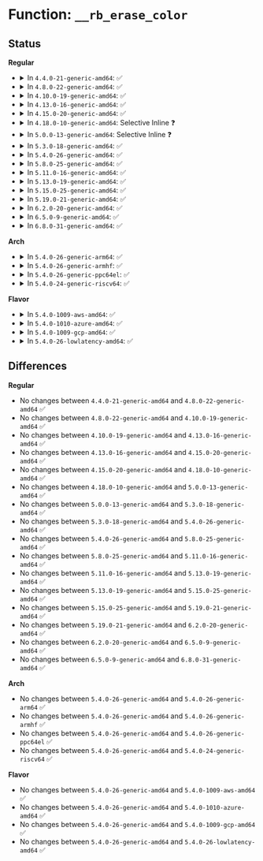 # Function: <code>__rb_erase_color</code>

## Status
<b>Regular</b>
<ul>
<li>
<details>
<summary>In <code>4.4.0-21-generic-amd64</code>: ✅</summary>

```c
void __rb_erase_color(struct rb_node * parent, struct rb_root * root, void (*)(struct rb_node *, struct rb_node *) augment_rotate)
```

```json
{
  "name": "__rb_erase_color",
  "collision_type": "Unique Global",
  "inline_type": "No",
  "funcs": [
    {
      "addr": 18446744071582970992,
      "name": "__rb_erase_color",
      "external": true,
      "loc": "lib/rbtree.c:396",
      "file": "lib/rbtree.c",
      "inline": "seen, unknown",
      "caller_inline": [],
      "caller_func": [
        "arch/x86/mm/pat_rbtree.c:rbt_memtype_erase",
        "mm/interval_tree.c:vma_interval_tree_remove",
        "mm/interval_tree.c:anon_vma_interval_tree_remove",
        "mm/mmap.c:vma_rb_erase",
        "lib/interval_tree.c:interval_tree_remove"
      ]
    }
  ],
  "symbols": [
    {
      "addr": 18446744071582970992,
      "name": "__rb_erase_color",
      "section": ".text",
      "bind": "STB_GLOBAL",
      "size": 603
    }
  ]
}
```
</details>
</li>
<li>
<details>
<summary>In <code>4.8.0-22-generic-amd64</code>: ✅</summary>

```c
void __rb_erase_color(struct rb_node * parent, struct rb_root * root, void (*)(struct rb_node *, struct rb_node *) augment_rotate)
```

```json
{
  "name": "__rb_erase_color",
  "collision_type": "Unique Global",
  "inline_type": "No",
  "funcs": [
    {
      "addr": 18446744071583259968,
      "name": "__rb_erase_color",
      "external": true,
      "loc": "lib/rbtree.c:396",
      "file": "lib/rbtree.c",
      "inline": "seen, unknown",
      "caller_inline": [],
      "caller_func": [
        "arch/x86/mm/pat_rbtree.c:rbt_memtype_erase",
        "arch/x86/mm/pat_rbtree.c:rbt_memtype_erase",
        "mm/interval_tree.c:anon_vma_interval_tree_remove",
        "mm/interval_tree.c:vma_interval_tree_remove",
        "mm/mmap.c:vma_rb_erase",
        "lib/interval_tree.c:interval_tree_remove"
      ]
    }
  ],
  "symbols": [
    {
      "addr": 18446744071583259968,
      "name": "__rb_erase_color",
      "section": ".text",
      "bind": "STB_GLOBAL",
      "size": 603
    }
  ]
}
```
</details>
</li>
<li>
<details>
<summary>In <code>4.10.0-19-generic-amd64</code>: ✅</summary>

```c
void __rb_erase_color(struct rb_node * parent, struct rb_root * root, void (*)(struct rb_node *, struct rb_node *) augment_rotate)
```

```json
{
  "name": "__rb_erase_color",
  "collision_type": "Unique Global",
  "inline_type": "No",
  "funcs": [
    {
      "addr": 18446744071583378736,
      "name": "__rb_erase_color",
      "external": true,
      "loc": "lib/rbtree.c:411",
      "file": "lib/rbtree.c",
      "inline": "seen, unknown",
      "caller_inline": [],
      "caller_func": [
        "arch/x86/mm/pat_rbtree.c:rbt_memtype_erase",
        "arch/x86/mm/pat_rbtree.c:rbt_memtype_erase",
        "mm/interval_tree.c:anon_vma_interval_tree_remove",
        "mm/interval_tree.c:vma_interval_tree_remove",
        "mm/mmap.c:__vma_rb_erase",
        "lib/interval_tree.c:interval_tree_remove"
      ]
    }
  ],
  "symbols": [
    {
      "addr": 18446744071583378736,
      "name": "__rb_erase_color",
      "section": ".text",
      "bind": "STB_GLOBAL",
      "size": 603
    }
  ]
}
```
</details>
</li>
<li>
<details>
<summary>In <code>4.13.0-16-generic-amd64</code>: ✅</summary>

```c
void __rb_erase_color(struct rb_node * parent, struct rb_root * root, void (*)(struct rb_node *, struct rb_node *) augment_rotate)
```

```json
{
  "name": "__rb_erase_color",
  "collision_type": "Unique Global",
  "inline_type": "No",
  "funcs": [
    {
      "addr": 18446744071588228928,
      "name": "__rb_erase_color",
      "external": true,
      "loc": "lib/rbtree.c:411",
      "file": "lib/rbtree.c",
      "inline": "seen, unknown",
      "caller_inline": [],
      "caller_func": [
        "arch/x86/mm/pat_rbtree.c:rbt_memtype_erase",
        "arch/x86/mm/pat_rbtree.c:rbt_memtype_erase",
        "mm/interval_tree.c:anon_vma_interval_tree_remove",
        "mm/interval_tree.c:vma_interval_tree_remove",
        "mm/mmap.c:__vma_rb_erase",
        "lib/interval_tree.c:interval_tree_remove"
      ]
    }
  ],
  "symbols": [
    {
      "addr": 18446744071588228928,
      "name": "__rb_erase_color",
      "section": ".text",
      "bind": "STB_GLOBAL",
      "size": 618
    }
  ]
}
```
</details>
</li>
<li>
<details>
<summary>In <code>4.15.0-20-generic-amd64</code>: ✅</summary>

```c
void __rb_erase_color(struct rb_node * parent, struct rb_root * root, void (*)(struct rb_node *, struct rb_node *) augment_rotate)
```

```json
{
  "name": "__rb_erase_color",
  "collision_type": "Unique Global",
  "inline_type": "No",
  "funcs": [
    {
      "addr": 18446744071588778912,
      "name": "__rb_erase_color",
      "external": true,
      "loc": "lib/rbtree.c:426",
      "file": "lib/rbtree.c",
      "inline": "seen, unknown",
      "caller_inline": [],
      "caller_func": [
        "arch/x86/mm/pat_rbtree.c:rbt_memtype_erase",
        "arch/x86/mm/pat_rbtree.c:rbt_memtype_erase",
        "mm/interval_tree.c:anon_vma_interval_tree_remove",
        "mm/interval_tree.c:vma_interval_tree_remove",
        "mm/mmap.c:__vma_rb_erase",
        "lib/interval_tree.c:interval_tree_remove"
      ]
    }
  ],
  "symbols": [
    {
      "addr": 18446744071588778912,
      "name": "__rb_erase_color",
      "section": ".text",
      "bind": "STB_GLOBAL",
      "size": 628
    }
  ]
}
```
</details>
</li>
<li>
<details>
<summary>In <code>4.18.0-10-generic-amd64</code>: Selective Inline ❓</summary>

```c
void __rb_erase_color(struct rb_node * parent, struct rb_root * root, void (*)(struct rb_node *, struct rb_node *) augment_rotate)
```

```json
{
  "name": "__rb_erase_color",
  "collision_type": "Unique Global",
  "inline_type": "Selective",
  "funcs": [
    {
      "addr": 18446744071589159936,
      "name": "__rb_erase_color",
      "external": true,
      "loc": "lib/rbtree.c:426",
      "file": "lib/rbtree.c",
      "inline": "not declared, inlined",
      "caller_inline": [],
      "caller_func": [
        "arch/x86/mm/pat_rbtree.c:rbt_memtype_erase",
        "arch/x86/mm/pat_rbtree.c:rbt_memtype_erase",
        "mm/interval_tree.c:anon_vma_interval_tree_remove",
        "mm/interval_tree.c:vma_interval_tree_remove",
        "mm/mmap.c:__vma_rb_erase",
        "lib/interval_tree.c:interval_tree_remove"
      ]
    }
  ],
  "symbols": [
    {
      "addr": 18446744071589159936,
      "name": "__rb_erase_color",
      "section": ".text",
      "bind": "STB_GLOBAL",
      "size": 625
    }
  ]
}
```
</details>
</li>
<li>
<details>
<summary>In <code>5.0.0-13-generic-amd64</code>: Selective Inline ❓</summary>

```c
void __rb_erase_color(struct rb_node * parent, struct rb_root * root, void (*)(struct rb_node *, struct rb_node *) augment_rotate)
```

```json
{
  "name": "__rb_erase_color",
  "collision_type": "Unique Global",
  "inline_type": "Selective",
  "funcs": [
    {
      "addr": 18446744071589389872,
      "name": "__rb_erase_color",
      "external": true,
      "loc": "lib/rbtree.c:426",
      "file": "lib/rbtree.c",
      "inline": "not declared, inlined",
      "caller_inline": [],
      "caller_func": [
        "arch/x86/mm/pat_rbtree.c:rbt_memtype_erase",
        "arch/x86/mm/pat_rbtree.c:rbt_memtype_erase",
        "mm/interval_tree.c:anon_vma_interval_tree_remove",
        "mm/interval_tree.c:vma_interval_tree_remove",
        "mm/mmap.c:__vma_rb_erase",
        "lib/interval_tree.c:interval_tree_remove"
      ]
    }
  ],
  "symbols": [
    {
      "addr": 18446744071589389872,
      "name": "__rb_erase_color",
      "section": ".text",
      "bind": "STB_GLOBAL",
      "size": 625
    }
  ]
}
```
</details>
</li>
<li>
<details>
<summary>In <code>5.3.0-18-generic-amd64</code>: ✅</summary>

```c
void __rb_erase_color(struct rb_node * parent, struct rb_root * root, void (*)(struct rb_node *, struct rb_node *) augment_rotate)
```

```json
{
  "name": "__rb_erase_color",
  "collision_type": "Unique Global",
  "inline_type": "No",
  "funcs": [
    {
      "addr": 18446744071589844528,
      "name": "__rb_erase_color",
      "external": true,
      "loc": "lib/rbtree.c:410",
      "file": "lib/rbtree.c",
      "inline": "seen, unknown",
      "caller_inline": [],
      "caller_func": [
        "arch/x86/mm/pat_rbtree.c:rbt_memtype_erase",
        "arch/x86/mm/pat_rbtree.c:rbt_memtype_erase",
        "mm/interval_tree.c:anon_vma_interval_tree_remove",
        "mm/interval_tree.c:vma_interval_tree_remove",
        "mm/mmap.c:__vma_rb_erase",
        "mm/vmalloc.c:pcpu_get_vm_areas",
        "mm/vmalloc.c:__free_vmap_area",
        "mm/vmalloc.c:alloc_vmap_area",
        "lib/interval_tree.c:interval_tree_remove"
      ]
    }
  ],
  "symbols": [
    {
      "addr": 18446744071589844528,
      "name": "__rb_erase_color",
      "section": ".text",
      "bind": "STB_GLOBAL",
      "size": 629
    }
  ]
}
```
</details>
</li>
<li>
<details>
<summary>In <code>5.4.0-26-generic-amd64</code>: ✅</summary>

```c
void __rb_erase_color(struct rb_node * parent, struct rb_root * root, void (*)(struct rb_node *, struct rb_node *) augment_rotate)
```

```json
{
  "name": "__rb_erase_color",
  "collision_type": "Unique Global",
  "inline_type": "No",
  "funcs": [
    {
      "addr": 18446744071590070624,
      "name": "__rb_erase_color",
      "external": true,
      "loc": "lib/rbtree.c:410",
      "file": "lib/rbtree.c",
      "inline": "seen, unknown",
      "caller_inline": [],
      "caller_func": [
        "arch/x86/mm/pat_rbtree.c:rbt_memtype_erase",
        "arch/x86/mm/pat_rbtree.c:rbt_memtype_erase",
        "mm/interval_tree.c:anon_vma_interval_tree_remove",
        "mm/interval_tree.c:vma_interval_tree_remove",
        "mm/mmap.c:__vma_rb_erase",
        "mm/vmalloc.c:pcpu_get_vm_areas",
        "mm/vmalloc.c:__purge_vmap_area_lazy",
        "mm/vmalloc.c:__free_vmap_area",
        "mm/vmalloc.c:alloc_vmap_area",
        "lib/interval_tree.c:interval_tree_remove"
      ]
    }
  ],
  "symbols": [
    {
      "addr": 18446744071590070624,
      "name": "__rb_erase_color",
      "section": ".text",
      "bind": "STB_GLOBAL",
      "size": 629
    }
  ]
}
```
</details>
</li>
<li>
<details>
<summary>In <code>5.8.0-25-generic-amd64</code>: ✅</summary>

```c
void __rb_erase_color(struct rb_node * parent, struct rb_root * root, void (*)(struct rb_node *, struct rb_node *) augment_rotate)
```

```json
{
  "name": "__rb_erase_color",
  "collision_type": "Unique Global",
  "inline_type": "No",
  "funcs": [
    {
      "addr": 18446744071585067712,
      "name": "__rb_erase_color",
      "external": true,
      "loc": "lib/rbtree.c:410",
      "file": "lib/rbtree.c",
      "inline": "seen, unknown",
      "caller_inline": [],
      "caller_func": [
        "mm/interval_tree.c:__anon_vma_interval_tree_remove",
        "mm/interval_tree.c:vma_interval_tree_remove",
        "mm/mmap.c:__vma_rb_erase",
        "mm/vmalloc.c:pcpu_get_vm_areas",
        "mm/vmalloc.c:pcpu_get_vm_areas",
        "mm/vmalloc.c:__purge_vmap_area_lazy",
        "mm/vmalloc.c:alloc_vmap_area",
        "mm/vmalloc.c:free_vmap_area",
        "lib/interval_tree.c:interval_tree_remove"
      ]
    }
  ],
  "symbols": [
    {
      "addr": 18446744071585067712,
      "name": "__rb_erase_color",
      "section": ".text",
      "bind": "STB_GLOBAL",
      "size": 574
    }
  ]
}
```
</details>
</li>
<li>
<details>
<summary>In <code>5.11.0-16-generic-amd64</code>: ✅</summary>

```c
void __rb_erase_color(struct rb_node * parent, struct rb_root * root, void (*)(struct rb_node *, struct rb_node *) augment_rotate)
```

```json
{
  "name": "__rb_erase_color",
  "collision_type": "Unique Global",
  "inline_type": "No",
  "funcs": [
    {
      "addr": 18446744071585217008,
      "name": "__rb_erase_color",
      "external": true,
      "loc": "lib/rbtree.c:410",
      "file": "lib/rbtree.c",
      "inline": "seen, unknown",
      "caller_inline": [],
      "caller_func": [
        "mm/interval_tree.c:__anon_vma_interval_tree_remove",
        "mm/interval_tree.c:vma_interval_tree_remove",
        "mm/mmap.c:__vma_rb_erase",
        "mm/vmalloc.c:pcpu_get_vm_areas",
        "mm/vmalloc.c:pcpu_get_vm_areas",
        "mm/vmalloc.c:__purge_vmap_area_lazy",
        "mm/vmalloc.c:alloc_vmap_area",
        "mm/vmalloc.c:free_vmap_area",
        "lib/interval_tree.c:interval_tree_remove"
      ]
    }
  ],
  "symbols": [
    {
      "addr": 18446744071585217008,
      "name": "__rb_erase_color",
      "section": ".text",
      "bind": "STB_GLOBAL",
      "size": 576
    }
  ]
}
```
</details>
</li>
<li>
<details>
<summary>In <code>5.13.0-19-generic-amd64</code>: ✅</summary>

```c
void __rb_erase_color(struct rb_node * parent, struct rb_root * root, void (*)(struct rb_node *, struct rb_node *) augment_rotate)
```

```json
{
  "name": "__rb_erase_color",
  "collision_type": "Unique Global",
  "inline_type": "No",
  "funcs": [
    {
      "addr": 18446744071585099856,
      "name": "__rb_erase_color",
      "external": true,
      "loc": "lib/rbtree.c:410",
      "file": "lib/rbtree.c",
      "inline": "seen, unknown",
      "caller_inline": [],
      "caller_func": [
        "mm/interval_tree.c:__anon_vma_interval_tree_remove",
        "mm/interval_tree.c:vma_interval_tree_remove",
        "mm/mmap.c:__vma_rb_erase",
        "mm/vmalloc.c:pcpu_get_vm_areas",
        "mm/vmalloc.c:pcpu_get_vm_areas",
        "mm/vmalloc.c:__purge_vmap_area_lazy",
        "mm/vmalloc.c:alloc_vmap_area",
        "mm/vmalloc.c:free_vmap_area",
        "lib/interval_tree.c:interval_tree_remove"
      ]
    }
  ],
  "symbols": [
    {
      "addr": 18446744071585099856,
      "name": "__rb_erase_color",
      "section": ".text",
      "bind": "STB_GLOBAL",
      "size": 576
    }
  ]
}
```
</details>
</li>
<li>
<details>
<summary>In <code>5.15.0-25-generic-amd64</code>: ✅</summary>

```c
void __rb_erase_color(struct rb_node * parent, struct rb_root * root, void (*)(struct rb_node *, struct rb_node *) augment_rotate)
```

```json
{
  "name": "__rb_erase_color",
  "collision_type": "Unique Global",
  "inline_type": "No",
  "funcs": [
    {
      "addr": 18446744071585548256,
      "name": "__rb_erase_color",
      "external": true,
      "loc": "lib/rbtree.c:410",
      "file": "lib/rbtree.c",
      "inline": "seen, unknown",
      "caller_inline": [],
      "caller_func": [
        "mm/interval_tree.c:__anon_vma_interval_tree_remove",
        "mm/interval_tree.c:vma_interval_tree_remove",
        "mm/mmap.c:__vma_rb_erase",
        "mm/vmalloc.c:pcpu_get_vm_areas",
        "mm/vmalloc.c:pcpu_get_vm_areas",
        "mm/vmalloc.c:__purge_vmap_area_lazy",
        "mm/vmalloc.c:alloc_vmap_area",
        "mm/vmalloc.c:free_vmap_area",
        "lib/interval_tree.c:interval_tree_remove"
      ]
    }
  ],
  "symbols": [
    {
      "addr": 18446744071585548256,
      "name": "__rb_erase_color",
      "section": ".text",
      "bind": "STB_GLOBAL",
      "size": 576
    }
  ]
}
```
</details>
</li>
<li>
<details>
<summary>In <code>5.19.0-21-generic-amd64</code>: ✅</summary>

```c
void __rb_erase_color(struct rb_node * parent, struct rb_root * root, void (*)(struct rb_node *, struct rb_node *) augment_rotate)
```

```json
{
  "name": "__rb_erase_color",
  "collision_type": "Unique Global",
  "inline_type": "No",
  "funcs": [
    {
      "addr": 18446744071586704160,
      "name": "__rb_erase_color",
      "external": true,
      "loc": "lib/rbtree.c:410",
      "file": "lib/rbtree.c",
      "inline": "seen, unknown",
      "caller_inline": [],
      "caller_func": [
        "mm/interval_tree.c:__anon_vma_interval_tree_remove",
        "mm/interval_tree.c:vma_interval_tree_remove",
        "mm/mmap.c:__vma_rb_erase",
        "mm/vmalloc.c:pcpu_get_vm_areas",
        "mm/vmalloc.c:pcpu_get_vm_areas",
        "mm/vmalloc.c:__purge_vmap_area_lazy",
        "mm/vmalloc.c:alloc_vmap_area",
        "mm/vmalloc.c:free_vmap_area",
        "lib/interval_tree.c:interval_tree_remove"
      ]
    }
  ],
  "symbols": [
    {
      "addr": 18446744071586704160,
      "name": "__rb_erase_color",
      "section": ".text",
      "bind": "STB_GLOBAL",
      "size": 612
    }
  ]
}
```
</details>
</li>
<li>
<details>
<summary>In <code>6.2.0-20-generic-amd64</code>: ✅</summary>

```c
void __rb_erase_color(struct rb_node * parent, struct rb_root * root, void (*)(struct rb_node *, struct rb_node *) augment_rotate)
```

```json
{
  "name": "__rb_erase_color",
  "collision_type": "Unique Global",
  "inline_type": "No",
  "funcs": [
    {
      "addr": 18446744071595866032,
      "name": "__rb_erase_color",
      "external": true,
      "loc": "lib/rbtree.c:410",
      "file": "lib/rbtree.c",
      "inline": "seen, unknown",
      "caller_inline": [],
      "caller_func": [
        "mm/interval_tree.c:__anon_vma_interval_tree_remove",
        "mm/interval_tree.c:vma_interval_tree_remove",
        "mm/vmalloc.c:pcpu_get_vm_areas",
        "mm/vmalloc.c:pcpu_get_vm_areas",
        "mm/vmalloc.c:__purge_vmap_area_lazy",
        "mm/vmalloc.c:alloc_vmap_area",
        "mm/vmalloc.c:free_vmap_area",
        "lib/interval_tree.c:interval_tree_remove"
      ]
    }
  ],
  "symbols": [
    {
      "addr": 18446744071595866032,
      "name": "__rb_erase_color",
      "section": ".text",
      "bind": "STB_GLOBAL",
      "size": 612
    }
  ]
}
```
</details>
</li>
<li>
<details>
<summary>In <code>6.5.0-9-generic-amd64</code>: ✅</summary>

```c
void __rb_erase_color(struct rb_node * parent, struct rb_root * root, void (*)(struct rb_node *, struct rb_node *) augment_rotate)
```

```json
{
  "name": "__rb_erase_color",
  "collision_type": "Unique Global",
  "inline_type": "No",
  "funcs": [
    {
      "addr": 18446744071596383376,
      "name": "__rb_erase_color",
      "external": true,
      "loc": "lib/rbtree.c:410",
      "file": "lib/rbtree.c",
      "inline": "seen, unknown",
      "caller_inline": [],
      "caller_func": [
        "mm/interval_tree.c:__anon_vma_interval_tree_remove",
        "mm/interval_tree.c:vma_interval_tree_remove",
        "mm/vmalloc.c:pcpu_get_vm_areas",
        "mm/vmalloc.c:pcpu_get_vm_areas",
        "mm/vmalloc.c:__purge_vmap_area_lazy",
        "mm/vmalloc.c:alloc_vmap_area",
        "mm/vmalloc.c:free_vmap_area",
        "lib/interval_tree.c:interval_tree_remove"
      ]
    }
  ],
  "symbols": [
    {
      "addr": 18446744071596383376,
      "name": "__rb_erase_color",
      "section": ".text",
      "bind": "STB_GLOBAL",
      "size": 617
    }
  ]
}
```
</details>
</li>
<li>
<details>
<summary>In <code>6.8.0-31-generic-amd64</code>: ✅</summary>

```c
void __rb_erase_color(struct rb_node * parent, struct rb_root * root, void (*)(struct rb_node *, struct rb_node *) augment_rotate)
```

```json
{
  "name": "__rb_erase_color",
  "collision_type": "Unique Global",
  "inline_type": "No",
  "funcs": [
    {
      "addr": 18446744071597278624,
      "name": "__rb_erase_color",
      "external": true,
      "loc": "lib/rbtree.c:410",
      "file": "lib/rbtree.c",
      "inline": "seen, unknown",
      "caller_inline": [],
      "caller_func": [
        "kernel/sched/fair.c:__dequeue_entity",
        "mm/interval_tree.c:__anon_vma_interval_tree_remove",
        "mm/interval_tree.c:vma_interval_tree_remove",
        "mm/vmalloc.c:pcpu_get_vm_areas",
        "mm/vmalloc.c:pcpu_get_vm_areas",
        "mm/vmalloc.c:__purge_vmap_area_lazy",
        "mm/vmalloc.c:alloc_vmap_area",
        "mm/vmalloc.c:free_vmap_area",
        "lib/interval_tree.c:interval_tree_remove",
        "drivers/gpu/drm/drm_mm.c:rm_hole",
        "drivers/gpu/drm/drm_mm.c:drm_mm_interval_tree_remove"
      ]
    }
  ],
  "symbols": [
    {
      "addr": 18446744071597278624,
      "name": "__rb_erase_color",
      "section": ".text",
      "bind": "STB_GLOBAL",
      "size": 617
    }
  ]
}
```
</details>
</li>
</ul>
<b>Arch</b>
<ul>
<li>
<details>
<summary>In <code>5.4.0-26-generic-arm64</code>: ✅</summary>

```c
void __rb_erase_color(struct rb_node * parent, struct rb_root * root, void (*)(struct rb_node *, struct rb_node *) augment_rotate)
```

```json
{
  "name": "__rb_erase_color",
  "collision_type": "Unique Global",
  "inline_type": "No",
  "funcs": [
    {
      "addr": 18446603336503848640,
      "name": "__rb_erase_color",
      "external": true,
      "loc": "lib/rbtree.c:410",
      "file": "lib/rbtree.c",
      "inline": "seen, unknown",
      "caller_inline": [],
      "caller_func": [
        "mm/interval_tree.c:anon_vma_interval_tree_remove",
        "mm/interval_tree.c:vma_interval_tree_remove",
        "mm/mmap.c:__vma_rb_erase",
        "mm/vmalloc.c:pcpu_get_vm_areas",
        "mm/vmalloc.c:__purge_vmap_area_lazy",
        "mm/vmalloc.c:__free_vmap_area",
        "mm/vmalloc.c:alloc_vmap_area",
        "lib/interval_tree.c:interval_tree_remove"
      ]
    }
  ],
  "symbols": [
    {
      "addr": 18446603336503848640,
      "name": "__rb_erase_color",
      "section": ".text",
      "bind": "STB_GLOBAL",
      "size": 648
    }
  ]
}
```
</details>
</li>
<li>
<details>
<summary>In <code>5.4.0-26-generic-armhf</code>: ✅</summary>

```c
void __rb_erase_color(struct rb_node * parent, struct rb_root * root, void (*)(struct rb_node *, struct rb_node *) augment_rotate)
```

```json
{
  "name": "__rb_erase_color",
  "collision_type": "Unique Global",
  "inline_type": "No",
  "funcs": [
    {
      "addr": 3236468300,
      "name": "__rb_erase_color",
      "external": true,
      "loc": "lib/rbtree.c:410",
      "file": "lib/rbtree.c",
      "inline": "seen, unknown",
      "caller_inline": [],
      "caller_func": [
        "mm/interval_tree.c:anon_vma_interval_tree_remove",
        "mm/interval_tree.c:vma_interval_tree_remove",
        "mm/mmap.c:__vma_rb_erase",
        "mm/vmalloc.c:pcpu_get_vm_areas",
        "mm/vmalloc.c:__purge_vmap_area_lazy",
        "mm/vmalloc.c:__free_vmap_area",
        "lib/interval_tree.c:interval_tree_remove"
      ]
    }
  ],
  "symbols": [
    {
      "addr": 3236468300,
      "name": "__rb_erase_color",
      "section": ".text",
      "bind": "STB_GLOBAL",
      "size": 636
    }
  ]
}
```
</details>
</li>
<li>
<details>
<summary>In <code>5.4.0-26-generic-ppc64el</code>: ✅</summary>

```c
void __rb_erase_color(struct rb_node * parent, struct rb_root * root, void (*)(struct rb_node *, struct rb_node *) augment_rotate)
```

```json
{
  "name": "__rb_erase_color",
  "collision_type": "Unique Global",
  "inline_type": "No",
  "funcs": [
    {
      "addr": 13835058055297703152,
      "name": "__rb_erase_color",
      "external": true,
      "loc": "lib/rbtree.c:410",
      "file": "lib/rbtree.c",
      "inline": "seen, unknown",
      "caller_inline": [],
      "caller_func": [
        "mm/interval_tree.c:anon_vma_interval_tree_remove",
        "mm/interval_tree.c:vma_interval_tree_remove",
        "mm/mmap.c:__vma_rb_erase",
        "mm/vmalloc.c:pcpu_get_vm_areas",
        "mm/vmalloc.c:__purge_vmap_area_lazy",
        "mm/vmalloc.c:__free_vmap_area",
        "mm/vmalloc.c:alloc_vmap_area",
        "lib/interval_tree.c:interval_tree_remove"
      ]
    }
  ],
  "symbols": [
    {
      "addr": 13835058055297703152,
      "name": "__rb_erase_color",
      "section": ".text",
      "bind": "STB_GLOBAL",
      "size": 1024
    }
  ]
}
```
</details>
</li>
<li>
<details>
<summary>In <code>5.4.0-24-generic-riscv64</code>: ✅</summary>

```c
void __rb_erase_color(struct rb_node * parent, struct rb_root * root, void (*)(struct rb_node *, struct rb_node *) augment_rotate)
```

```json
{
  "name": "__rb_erase_color",
  "collision_type": "Unique Global",
  "inline_type": "No",
  "funcs": [
    {
      "addr": 18446743936279738314,
      "name": "__rb_erase_color",
      "external": true,
      "loc": "lib/rbtree.c:410",
      "file": "lib/rbtree.c",
      "inline": "seen, unknown",
      "caller_inline": [],
      "caller_func": [
        "mm/interval_tree.c:anon_vma_interval_tree_remove",
        "mm/interval_tree.c:vma_interval_tree_remove",
        "mm/mmap.c:__vma_rb_erase",
        "mm/vmalloc.c:pcpu_get_vm_areas",
        "mm/vmalloc.c:__free_vmap_area",
        "lib/interval_tree.c:interval_tree_remove"
      ]
    }
  ],
  "symbols": [
    {
      "addr": 18446743936279738314,
      "name": "__rb_erase_color",
      "section": ".text",
      "bind": "STB_GLOBAL",
      "size": 502
    }
  ]
}
```
</details>
</li>
</ul>
<b>Flavor</b>
<ul>
<li>
<details>
<summary>In <code>5.4.0-1009-aws-amd64</code>: ✅</summary>

```c
void __rb_erase_color(struct rb_node * parent, struct rb_root * root, void (*)(struct rb_node *, struct rb_node *) augment_rotate)
```

```json
{
  "name": "__rb_erase_color",
  "collision_type": "Unique Global",
  "inline_type": "No",
  "funcs": [
    {
      "addr": 18446744071589672880,
      "name": "__rb_erase_color",
      "external": true,
      "loc": "lib/rbtree.c:410",
      "file": "lib/rbtree.c",
      "inline": "seen, unknown",
      "caller_inline": [],
      "caller_func": [
        "arch/x86/mm/pat_rbtree.c:rbt_memtype_erase",
        "arch/x86/mm/pat_rbtree.c:rbt_memtype_erase",
        "mm/interval_tree.c:anon_vma_interval_tree_remove",
        "mm/interval_tree.c:vma_interval_tree_remove",
        "mm/mmap.c:__vma_rb_erase",
        "mm/vmalloc.c:pcpu_get_vm_areas",
        "mm/vmalloc.c:__purge_vmap_area_lazy",
        "mm/vmalloc.c:__free_vmap_area",
        "mm/vmalloc.c:alloc_vmap_area",
        "lib/interval_tree.c:interval_tree_remove"
      ]
    }
  ],
  "symbols": [
    {
      "addr": 18446744071589672880,
      "name": "__rb_erase_color",
      "section": ".text",
      "bind": "STB_GLOBAL",
      "size": 629
    }
  ]
}
```
</details>
</li>
<li>
<details>
<summary>In <code>5.4.0-1010-azure-amd64</code>: ✅</summary>

```c
void __rb_erase_color(struct rb_node * parent, struct rb_root * root, void (*)(struct rb_node *, struct rb_node *) augment_rotate)
```

```json
{
  "name": "__rb_erase_color",
  "collision_type": "Unique Global",
  "inline_type": "No",
  "funcs": [
    {
      "addr": 18446744071589398672,
      "name": "__rb_erase_color",
      "external": true,
      "loc": "lib/rbtree.c:410",
      "file": "lib/rbtree.c",
      "inline": "seen, unknown",
      "caller_inline": [],
      "caller_func": [
        "arch/x86/mm/pat_rbtree.c:rbt_memtype_erase",
        "arch/x86/mm/pat_rbtree.c:rbt_memtype_erase",
        "mm/interval_tree.c:anon_vma_interval_tree_remove",
        "mm/interval_tree.c:vma_interval_tree_remove",
        "mm/mmap.c:__vma_rb_erase",
        "mm/vmalloc.c:pcpu_get_vm_areas",
        "mm/vmalloc.c:__purge_vmap_area_lazy",
        "mm/vmalloc.c:__free_vmap_area",
        "mm/vmalloc.c:alloc_vmap_area",
        "lib/interval_tree.c:interval_tree_remove"
      ]
    }
  ],
  "symbols": [
    {
      "addr": 18446744071589398672,
      "name": "__rb_erase_color",
      "section": ".text",
      "bind": "STB_GLOBAL",
      "size": 629
    }
  ]
}
```
</details>
</li>
<li>
<details>
<summary>In <code>5.4.0-1009-gcp-amd64</code>: ✅</summary>

```c
void __rb_erase_color(struct rb_node * parent, struct rb_root * root, void (*)(struct rb_node *, struct rb_node *) augment_rotate)
```

```json
{
  "name": "__rb_erase_color",
  "collision_type": "Unique Global",
  "inline_type": "No",
  "funcs": [
    {
      "addr": 18446744071590116256,
      "name": "__rb_erase_color",
      "external": true,
      "loc": "lib/rbtree.c:410",
      "file": "lib/rbtree.c",
      "inline": "seen, unknown",
      "caller_inline": [],
      "caller_func": [
        "arch/x86/mm/pat_rbtree.c:rbt_memtype_erase",
        "arch/x86/mm/pat_rbtree.c:rbt_memtype_erase",
        "mm/interval_tree.c:anon_vma_interval_tree_remove",
        "mm/interval_tree.c:vma_interval_tree_remove",
        "mm/mmap.c:__vma_rb_erase",
        "mm/vmalloc.c:pcpu_get_vm_areas",
        "mm/vmalloc.c:__purge_vmap_area_lazy",
        "mm/vmalloc.c:__free_vmap_area",
        "mm/vmalloc.c:alloc_vmap_area",
        "lib/interval_tree.c:interval_tree_remove"
      ]
    }
  ],
  "symbols": [
    {
      "addr": 18446744071590116256,
      "name": "__rb_erase_color",
      "section": ".text",
      "bind": "STB_GLOBAL",
      "size": 629
    }
  ]
}
```
</details>
</li>
<li>
<details>
<summary>In <code>5.4.0-26-lowlatency-amd64</code>: ✅</summary>

```c
void __rb_erase_color(struct rb_node * parent, struct rb_root * root, void (*)(struct rb_node *, struct rb_node *) augment_rotate)
```

```json
{
  "name": "__rb_erase_color",
  "collision_type": "Unique Global",
  "inline_type": "No",
  "funcs": [
    {
      "addr": 18446744071590166640,
      "name": "__rb_erase_color",
      "external": true,
      "loc": "lib/rbtree.c:410",
      "file": "lib/rbtree.c",
      "inline": "seen, unknown",
      "caller_inline": [],
      "caller_func": [
        "arch/x86/mm/pat_rbtree.c:rbt_memtype_erase",
        "arch/x86/mm/pat_rbtree.c:rbt_memtype_erase",
        "mm/interval_tree.c:anon_vma_interval_tree_remove",
        "mm/interval_tree.c:vma_interval_tree_remove",
        "mm/mmap.c:__vma_rb_erase",
        "mm/vmalloc.c:pcpu_get_vm_areas",
        "mm/vmalloc.c:__purge_vmap_area_lazy",
        "mm/vmalloc.c:__free_vmap_area",
        "mm/vmalloc.c:alloc_vmap_area",
        "lib/interval_tree.c:interval_tree_remove"
      ]
    }
  ],
  "symbols": [
    {
      "addr": 18446744071590166640,
      "name": "__rb_erase_color",
      "section": ".text",
      "bind": "STB_GLOBAL",
      "size": 629
    }
  ]
}
```
</details>
</li>
</ul>

## Differences
<b>Regular</b>
<ul>
<li>
No changes between <code>4.4.0-21-generic-amd64</code> and <code>4.8.0-22-generic-amd64</code> ✅
</li>
<li>
No changes between <code>4.8.0-22-generic-amd64</code> and <code>4.10.0-19-generic-amd64</code> ✅
</li>
<li>
No changes between <code>4.10.0-19-generic-amd64</code> and <code>4.13.0-16-generic-amd64</code> ✅
</li>
<li>
No changes between <code>4.13.0-16-generic-amd64</code> and <code>4.15.0-20-generic-amd64</code> ✅
</li>
<li>
No changes between <code>4.15.0-20-generic-amd64</code> and <code>4.18.0-10-generic-amd64</code> ✅
</li>
<li>
No changes between <code>4.18.0-10-generic-amd64</code> and <code>5.0.0-13-generic-amd64</code> ✅
</li>
<li>
No changes between <code>5.0.0-13-generic-amd64</code> and <code>5.3.0-18-generic-amd64</code> ✅
</li>
<li>
No changes between <code>5.3.0-18-generic-amd64</code> and <code>5.4.0-26-generic-amd64</code> ✅
</li>
<li>
No changes between <code>5.4.0-26-generic-amd64</code> and <code>5.8.0-25-generic-amd64</code> ✅
</li>
<li>
No changes between <code>5.8.0-25-generic-amd64</code> and <code>5.11.0-16-generic-amd64</code> ✅
</li>
<li>
No changes between <code>5.11.0-16-generic-amd64</code> and <code>5.13.0-19-generic-amd64</code> ✅
</li>
<li>
No changes between <code>5.13.0-19-generic-amd64</code> and <code>5.15.0-25-generic-amd64</code> ✅
</li>
<li>
No changes between <code>5.15.0-25-generic-amd64</code> and <code>5.19.0-21-generic-amd64</code> ✅
</li>
<li>
No changes between <code>5.19.0-21-generic-amd64</code> and <code>6.2.0-20-generic-amd64</code> ✅
</li>
<li>
No changes between <code>6.2.0-20-generic-amd64</code> and <code>6.5.0-9-generic-amd64</code> ✅
</li>
<li>
No changes between <code>6.5.0-9-generic-amd64</code> and <code>6.8.0-31-generic-amd64</code> ✅
</li>
</ul>
<b>Arch</b>
<ul>
<li>
No changes between <code>5.4.0-26-generic-amd64</code> and <code>5.4.0-26-generic-arm64</code> ✅
</li>
<li>
No changes between <code>5.4.0-26-generic-amd64</code> and <code>5.4.0-26-generic-armhf</code> ✅
</li>
<li>
No changes between <code>5.4.0-26-generic-amd64</code> and <code>5.4.0-26-generic-ppc64el</code> ✅
</li>
<li>
No changes between <code>5.4.0-26-generic-amd64</code> and <code>5.4.0-24-generic-riscv64</code> ✅
</li>
</ul>
<b>Flavor</b>
<ul>
<li>
No changes between <code>5.4.0-26-generic-amd64</code> and <code>5.4.0-1009-aws-amd64</code> ✅
</li>
<li>
No changes between <code>5.4.0-26-generic-amd64</code> and <code>5.4.0-1010-azure-amd64</code> ✅
</li>
<li>
No changes between <code>5.4.0-26-generic-amd64</code> and <code>5.4.0-1009-gcp-amd64</code> ✅
</li>
<li>
No changes between <code>5.4.0-26-generic-amd64</code> and <code>5.4.0-26-lowlatency-amd64</code> ✅
</li>
</ul>
